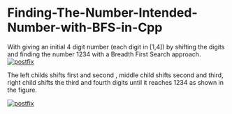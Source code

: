 # Finding-The-Number-Intended-Number-with-BFS-in-Cpp
With giving an initial 4 digit number (each digit in [1,4]) by shifting the digits and finding the number 1234 with a Breadth First Search approach. 
<a href="https://ibb.co/gWX3uo"><img src="https://preview.ibb.co/fENQ78/postfix.png" alt="postfix" border="0"></a>

The left childs shifts first and second , middle child shifts second and third, right child shifts the third and fourth digits until it reaches 1234 as shown in the figure.

<a href="https://ibb.co/ikA90T"><img src="https://preview.ibb.co/dsxYS8/postfix.png" alt="postfix" border="0"></a>
